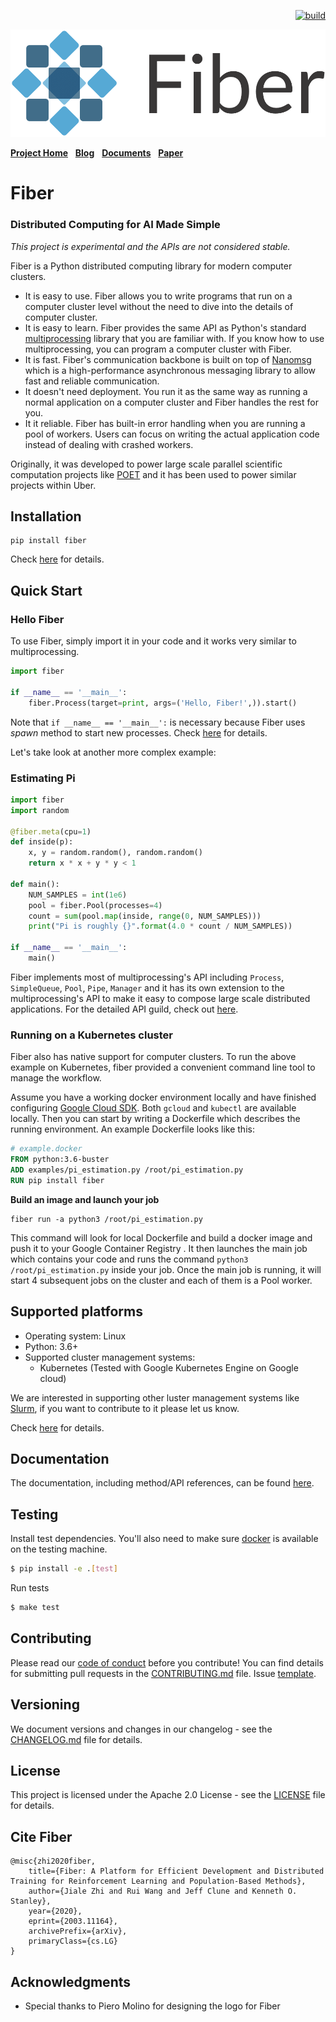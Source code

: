 <p align="right">
  <a href="https://travis-ci.com/uber/fiber">
      <img src="https://travis-ci.com/uber/fiber.svg?token=BxMzxQEDDtTBPG9151kk&branch=master" alt="build" />
  </a>
</p>

<img src="docs/img/fiber_logo.png" alt="drawing" width="550"/>

[**Project Home**](https://uber.github.io/fiber/) &nbsp;
[**Blog**](https://uber.github.io/fiber/introduction/) &nbsp;
[**Documents**](https://uber.github.io/fiber/getting-started/) &nbsp;
[**Paper**](https://arxiv.org/abs/2003.11164)

# Fiber

### Distributed Computing for AI Made Simple

*This project is experimental and the APIs are not considered stable.*

Fiber is a Python distributed computing library for modern computer clusters.

* It is easy to use. Fiber allows you to write programs that run on a computer cluster level without the need to dive into the details of computer cluster.
* It is easy to learn. Fiber provides the same API as Python's standard [multiprocessing](https://docs.python.org/3.6/library/multiprocessing.html) library that you are familiar with. If you know how to use multiprocessing, you can program a computer cluster with Fiber.
* It is fast. Fiber's communication backbone is built on top of [Nanomsg](https://nanomsg.org/) which is a high-performance asynchronous messaging library to allow fast and reliable communication.
* It doesn't need deployment. You run it as the same way as running a normal application on a computer cluster and Fiber handles the rest for you.
* It it reliable. Fiber has built-in error handling when you are running a pool of workers. Users can focus on writing the actual application code instead of dealing with crashed workers.

Originally, it was developed to power large scale parallel scientific computation projects like [POET](https://eng.uber.com/poet-open-ended-deep-learning/) and it has been used to power similar projects within Uber.


## Installation

```
pip install fiber
```

Check [here](https://uber.github.io/fiber/installation/) for details.

## Quick Start


### Hello Fiber
To use Fiber, simply import it in your code and it works very similar to multiprocessing.

```python
import fiber

if __name__ == '__main__':
    fiber.Process(target=print, args=('Hello, Fiber!',)).start()
```

Note that `if __name__ == '__main__':` is necessary because Fiber uses *spawn* method to start new processes. Check [here](https://stackoverflow.com/questions/50781216/in-python-multiprocessing-process-do-we-have-to-use-name-main) for details.

Let's take look at another more complex example:

### Estimating Pi


```python
import fiber
import random

@fiber.meta(cpu=1)
def inside(p):
    x, y = random.random(), random.random()
    return x * x + y * y < 1

def main():
    NUM_SAMPLES = int(1e6)
    pool = fiber.Pool(processes=4)
    count = sum(pool.map(inside, range(0, NUM_SAMPLES)))
    print("Pi is roughly {}".format(4.0 * count / NUM_SAMPLES))

if __name__ == '__main__':
    main()
```


Fiber implements most of multiprocessing's API including `Process`, `SimpleQueue`, `Pool`, `Pipe`, `Manager` and it has its own extension to the multiprocessing's API to make it easy to compose large scale distributed applications. For the detailed API guild, check out [here](https://uber.github.io/fiber/process/).

### Running on a Kubernetes cluster

Fiber also has native support for computer clusters. To run the above example on Kubernetes, fiber provided a convenient command line tool to manage the workflow.

Assume you have a working docker environment locally and have finished configuring [Google Cloud SDK](https://cloud.google.com/sdk/docs/quickstarts). Both `gcloud` and `kubectl` are available locally. Then you can start by writing a Dockerfile which describes the running environment.  An example Dockerfile looks like this:

```dockerfile
# example.docker
FROM python:3.6-buster
ADD examples/pi_estimation.py /root/pi_estimation.py
RUN pip install fiber
```
**Build an image and launch your job**

```
fiber run -a python3 /root/pi_estimation.py
```

This command will look for local Dockerfile and build a docker image and push it to your Google Container Registry . It then launches the main job which contains your code and runs the command `python3 /root/pi_estimation.py` inside your job. Once the main job is running, it will start 4 subsequent jobs on the cluster and each of them is a Pool worker.


## Supported platforms

* Operating system: Linux
* Python: 3.6+
* Supported cluster management systems:
	* Kubernetes (Tested with Google Kubernetes Engine on Google cloud)

We are interested in supporting other luster management systems like [Slurm](https://slurm.schedmd.com/), if you want to contribute to it please let us know.


Check [here](https://uber.github.io/fiber/platforms/) for details.

## Documentation

The documentation, including method/API references, can be found [here](https://uber.github.io/fiber/getting-started/).


## Testing

Install test dependencies. You'll also need to make sure [docker](https://docs.docker.com/install/) is available on the testing machine.

```bash
$ pip install -e .[test]
```

Run tests

```bash
$ make test
```

## Contributing
Please read our [code of conduct](CODE_OF_CONDUCT.md) before you contribute! You can find details for submitting pull requests in the [CONTRIBUTING.md](CONTRIBUTING.md) file. Issue [template](https://help.github.com/articles/about-issue-and-pull-request-templates/).

## Versioning
We document versions and changes in our changelog - see the [CHANGELOG.md](CHANGELOG.md) file for details.

## License
This project is licensed under the Apache 2.0 License - see the [LICENSE](LICENSE) file for details.

## Cite Fiber

```
@misc{zhi2020fiber,
    title={Fiber: A Platform for Efficient Development and Distributed Training for Reinforcement Learning and Population-Based Methods},
    author={Jiale Zhi and Rui Wang and Jeff Clune and Kenneth O. Stanley},
    year={2020},
    eprint={2003.11164},
    archivePrefix={arXiv},
    primaryClass={cs.LG}
}
```

## Acknowledgments
* Special thanks to Piero Molino for designing the logo for Fiber
